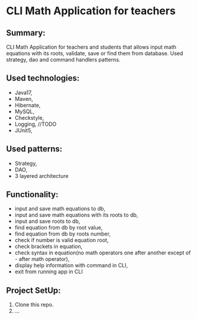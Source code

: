 # CLI Math Application for teachers

## Summary:
CLI Math Application for teachers and students that allows
input math equations with its roots, validate, save 
or find them from database. Used strategy, dao
and command handlers patterns.

## Used technologies:
- Java17,
- Maven,
- Hibernate,
- MySQL,
- Checkstyle,
- Logging, //TODO
- JUnit5,

## Used patterns:
- Strategy, 
- DAO,
- 3 layered architecture

## Functionality:
- input and save math equations to db,
- input and save math equations with its roots to db,
- input and save roots to db,
- find equation from db by root value,
- find equation from db by roots number,
- check if number is valid equation root,
- check brackets in equation,
- check syntax in equation(no math operators
one after another except of - after math operator),
- display help information with command in CLI,
- exit from running app in CLI

## Project SetUp:
1. Clone this repo.
2. ...